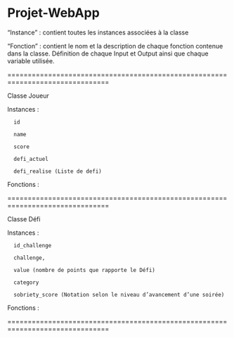 # Projet-WebApp

“Instance” : contient toutes les instances associées à la classe 

“Fonction” : contient le nom et la description de chaque fonction contenue dans la classe. Définition de chaque Input et Output ainsi que chaque variable utilisée. 

===============================================================================

Classe Joueur 

Instances :  

      id

      name  

      score  

      defi_actuel 

      defi_realise (Liste de defi) 

 
Fonctions :   

 
===============================================================================

Classe Défi 

Instances :  

      id_challenge
      
      challenge,

      value (nombre de points que rapporte le Défi)

      category  

      sobriety_score (Notation selon le niveau d’avancement d’une soirée) 

 

Fonctions :

===============================================================================
